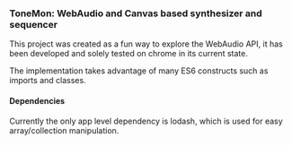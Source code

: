 ### ToneMon: WebAudio and Canvas based synthesizer and sequencer

This project was created as a fun way to explore the WebAudio API, it has been developed and solely
tested on chrome in its current state.

The implementation takes advantage of many ES6 constructs such as imports and classes.

#### Dependencies

Currently the only app level dependency is lodash, which is used for easy array/collection manipulation.
